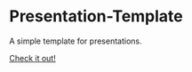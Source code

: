# Presentation-Template

A simple template for presentations.

[Check it out!](https://leogodoyllg.github.io/Presentation-Template/)
